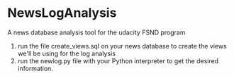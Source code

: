 # NewsLogAnalysis
A news database analysis tool for the udacity FSND program

1) run the file create_views.sql on your news database to create the views we'll be using for the log analysis
2) run the newlog.py file with your Python interpreter to get the desired information.
